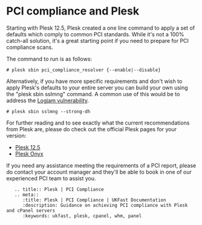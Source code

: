 # PCI compliance and Plesk

Starting with Plesk 12.5, Plesk created a one line command to apply a set of defaults which comply to common PCI standards. While it's not a 100% catch-all solution, it's a great starting point if you need to prepare for PCI compliance scans.

The command to run is as follows:

``#
plesk sbin pci_compliance_resolver {--enable|--disable}
``

Alternatively, if you have more specific requirements and don't wish to apply Plesk's defaults to your entire server you can build your own using the "plesk sbin sslmng" command. A common use of this would be to address the [Logjam vulnerability](/security/logjam).

``#
plesk sbin sslmng --strong-dh
``

For further reading and to see exactly what the current recommendations from Plesk are, please do check out the official Plesk pages for your version:

- [Plesk 12.5](https://docs.plesk.com/en-US/12.5/advanced-administration-guide-linux/pci-dss-compliance/tune-plesk-to-meet-pci-dss-on-linux.65871/)
- [Plesk Onyx](https://docs.plesk.com/en-US/onyx/advanced-administration-guide-linux/pci-dss-compliance/tune-plesk-to-meet-pci-dss-on-linux.65871/)

If you need any assistance meeting the requirements of a PCI report, please do contact your account manager and they'll be able to book in one of our experienced PCI team to assist you.

```eval_rst
   .. title:: Plesk | PCI Compliance
   .. meta::
      :title: Plesk | PCI Compliance | UKFast Documentation
      :description: Guidance on achieving PCI compliance with Plesk and cPanel servers
      :keywords: ukfast, plesk, cpanel, whm, panel
```
